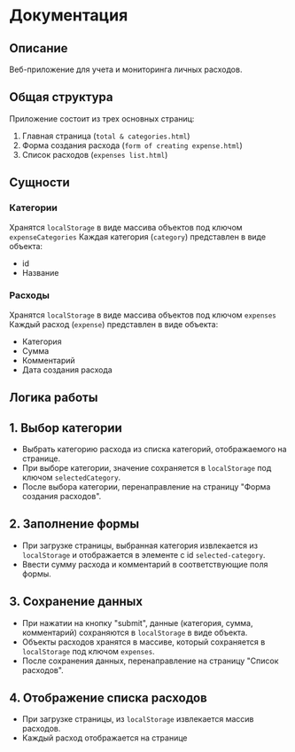 # Документация

## Описание

Веб-приложение для учета и мониторинга личных расходов.

## Общая структура

Приложение состоит из трех основных страниц:
1. Главная страница (`total & categories.html`)
2. Форма создания расхода (`form of creating expense.html`)
3. Список расходов (`expenses list.html`)

## Cущности

### Категории

Хранятся `localStorage` в виде массива объектов под ключом `expenseCategories`
Каждая категория (`category`) представлен в виде объекта:
   - id
   - Название

### Расходы

Хранятся `localStorage` в виде массива объектов под ключом `expenses`
Каждый расход (`expense`) представлен в виде объекта:
   - Категория
   - Сумма
   - Комментарий
   - Дата создания расхода

## Логика работы

## 1. Выбор категории

   - Выбрать категорию расхода из списка категорий, отображаемого на странице.
   - При выборе категории, значение сохраняется в `localStorage` под ключом `selectedCategory`.
   - После выбора категории, перенаправление на страницу "Форма создания расходов".

## 2. Заполнение формы
   - При загрузке страницы, выбранная категория извлекается из `localStorage` и отображается в элементе с id `selected-category`.
   - Ввести сумму расхода и комментарий в соответствующие поля формы.

## 3. Сохранение данных

   - При нажатии на кнопку "submit", данные (категория, сумма, комментарий) сохраняются в `localStorage` в виде объекта.
   - Объекты расходов хранятся в массиве, который сохраняется в `localStorage` под ключом `expenses`.
   - После сохранения данных, перенаправление на страницу "Список расходов".

## 4. Отображение списка расходов
   - При загрузке страницы, из `localStorage` извлекается массив расходов.
   - Каждый расход отображается на странице
